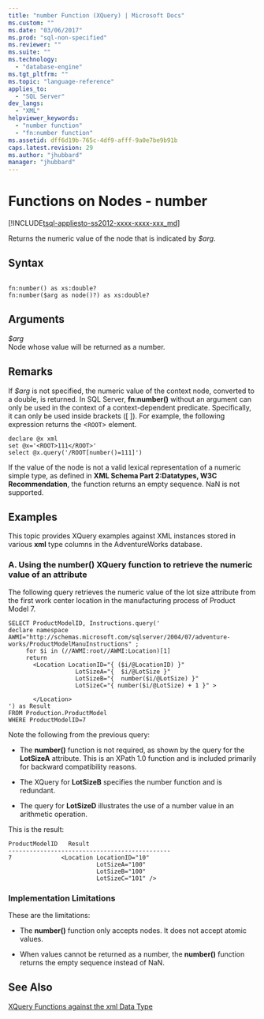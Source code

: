 ```yaml
---
title: "number Function (XQuery) | Microsoft Docs"
ms.custom: ""
ms.date: "03/06/2017"
ms.prod: "sql-non-specified"
ms.reviewer: ""
ms.suite: ""
ms.technology: 
  - "database-engine"
ms.tgt_pltfrm: ""
ms.topic: "language-reference"
applies_to: 
  - "SQL Server"
dev_langs: 
  - "XML"
helpviewer_keywords: 
  - "number function"
  - "fn:number function"
ms.assetid: dff6d19b-765c-4df9-afff-9a0e7be9b91b
caps.latest.revision: 29
ms.author: "jhubbard"
manager: "jhubbard"
---
```

# Functions on Nodes - number
[!INCLUDE[tsql-appliesto-ss2012-xxxx-xxxx-xxx_md](../integration-services/system/stored-procedures/includes/tsql-appliesto-ss2012-xxxx-xxxx-xxx-md.md)]

  Returns the numeric value of the node that is indicated by *$arg*.  
  
## Syntax  
  
```  
  
fn:number() as xs:double?   
fn:number($arg as node()?) as xs:double?  
```  
  
## Arguments  
 *$arg*  
 Node whose value will be returned as a number.  
  
## Remarks  
 If *$arg* is not specified, the numeric value of the context node, converted to a double, is returned. In SQL Server, **fn:number()** without an argument can only be used in the context of a context-dependent predicate. Specifically, it can only be used inside brackets ([ ]). For example, the following expression returns the <`ROOT`> element.  
  
```  
declare @x xml  
set @x='<ROOT>111</ROOT>'  
select @x.query('/ROOT[number()=111]')  
```  
  
 If the value of the node is not a valid lexical representation of a numeric simple type, as defined in **XML Schema Part 2:Datatypes, W3C Recommendation**, the function returns an empty sequence. NaN is not supported.  
  
## Examples  
 This topic provides XQuery examples against XML instances stored in various **xml** type columns in the AdventureWorks database.  
  
### A. Using the number() XQuery function to retrieve the numeric value of an attribute  
 The following query retrieves the numeric value of the lot size attribute from the first work center location in the manufacturing process of Product Model 7.  
  
```  
SELECT ProductModelID, Instructions.query('  
declare namespace AWMI="http://schemas.microsoft.com/sqlserver/2004/07/adventure-works/ProductModelManuInstructions" ;  
     for $i in (//AWMI:root//AWMI:Location)[1]  
     return   
       <Location LocationID="{ ($i/@LocationID) }"   
                   LotSizeA="{  $i/@LotSize }"  
                   LotSizeB="{  number($i/@LotSize) }"  
                   LotSizeC="{ number($i/@LotSize) + 1 }" >  
  
       </Location>  
') as Result  
FROM Production.ProductModel  
WHERE ProductModelID=7  
```  
  
 Note the following from the previous query:  
  
-   The **number()** function is not required, as shown by the query for the **LotSizeA** attribute. This is an XPath 1.0 function and is included primarily for backward compatibility reasons.  
  
-   The XQuery for **LotSizeB** specifies the number function and is redundant.  
  
-   The query for **LotSizeD** illustrates the use of a number value in an arithmetic operation.  
  
 This is the result:  
  
```  
ProductModelID   Result  
----------------------------------------------  
7              <Location LocationID="10"   
                         LotSizeA="100"   
                         LotSizeB="100"   
                         LotSizeC="101" />  
```  
  
### Implementation Limitations  
 These are the limitations:  
  
-   The **number()** function only accepts nodes. It does not accept atomic values.  
  
-   When values cannot be returned as a number, the **number()** function returns the empty sequence instead of NaN.  
  
## See Also  
 [XQuery Functions against the xml Data Type](../xquery/xquery-functions-against-the-xml-data-type.md)  
  
  